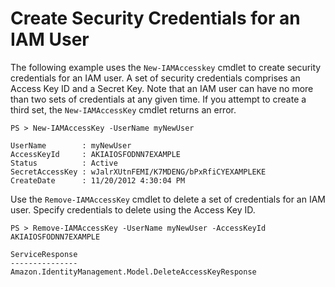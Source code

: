 # Create Security Credentials for an IAM User<a name="pstools-iam-create-creds"></a>

The following example uses the `New-IAMAccesskey` cmdlet to create security credentials for an IAM user\. A set of security credentials comprises an Access Key ID and a Secret Key\. Note that an IAM user can have no more than two sets of credentials at any given time\. If you attempt to create a third set, the `New-IAMAccessKey` cmdlet returns an error\.

```
PS > New-IAMAccessKey -UserName myNewUser

UserName        : myNewUser
AccessKeyId     : AKIAIOSFODNN7EXAMPLE
Status          : Active
SecretAccessKey : wJalrXUtnFEMI/K7MDENG/bPxRfiCYEXAMPLEKE
CreateDate      : 11/20/2012 4:30:04 PM
```

Use the `Remove-IAMAccessKey` cmdlet to delete a set of credentials for an IAM user\. Specify credentials to delete using the Access Key ID\.

```
PS > Remove-IAMAccessKey -UserName myNewUser -AccessKeyId AKIAIOSFODNN7EXAMPLE

ServiceResponse
---------------
Amazon.IdentityManagement.Model.DeleteAccessKeyResponse
```